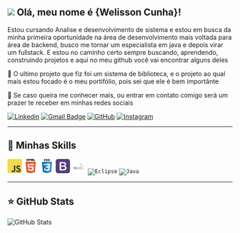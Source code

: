 ## <img src="https://media.giphy.com/media/hvRJCLFzcasrR4ia7z/giphy.gif" width="35"> Olá, meu nome é {Welisson Cunha}!

Estou cursando Analise e desenvolvimento de sistema e estou em busca da minha primeira oportunidade na área de desenvolvimento mais 
voltada para área de backend, busco me tornar um especialista em java e depois virar um fullstack. E estou no caminho certo sempre buscando,
aprendendo, construindo projetos e aqui no meu github você vai encontrar alguns deles

🔭 O ultimo projeto que fiz foi um sistema de biblioteca, e o projeto ao qual mais estou focado é o meu portifólio, pois sei que ele é bem importânte 


💬 Se caso queira me conhecer mais, ou entrar em contato comigo será um prazer te receber em minhas redes sociais

[![Linkedin](https://img.shields.io/badge/-Linkedin-0e76a8?style=flat-square&logo=Linkedin&logoColor=white&link=https://www.linkedin.com/in/welissoncunha/)](https://www.linkedin.com/in/welissoncunha/)
[![Gmail Badge](https://img.shields.io/badge/-Gmail-FF0000?style=flat-square&labelColor=FF0000&logo=gmail&logoColor=white&link=welissonsilvacunha@gmail.com)](mailto:welissonsilvacunha@gmail.com)
[![GitHub](https://img.shields.io/github/followers/WelissonSC?label=follow&style=social)]([welissonsilvacunha@gmail.com](https://github.com/WelissonSC))
[![Instagram](https://img.shields.io/badge/-Instagram-DF0174?style=flat-square&labelColor=DF0174&logo=instagram&logoColor=white&link=https://www.instagram.com/welisson_s_cunha/)](https://www.instagram.com/welisson_s_cunha/)



---

## 🚀 Minhas Skills


<code><img height="32" src="https://raw.githubusercontent.com/github/explore/80688e429a7d4ef2fca1e82350fe8e3517d3494d/topics/javascript/javascript.png" alt="Javascript"/></code>
<code><img height="32" src="https://raw.githubusercontent.com/github/explore/80688e429a7d4ef2fca1e82350fe8e3517d3494d/topics/html/html.png" alt="HTML5"/></code>
<code><img height="32" src="https://raw.githubusercontent.com/github/explore/80688e429a7d4ef2fca1e82350fe8e3517d3494d/topics/css/css.png" alt="CSS"/></code>
<code><img height="32" src="https://raw.githubusercontent.com/github/explore/80688e429a7d4ef2fca1e82350fe8e3517d3494d/topics/bootstrap/bootstrap.png" alt="Bootstrap"/></code>
<code><img height="32" src="https://raw.githubusercontent.com/github/explore/80688e429a7d4ef2fca1e82350fe8e3517d3494d/topics/mysql/mysql.png" alt="MySQL"/></code>
<code><img height="32" src="https://skillicons.dev/icons?i=eclipse" alt="Eclipse"/></code>
<code><img height="32" src="https://skillicons.dev/icons?i=java" alt="Java"/></code>

  
 


---

## ⭐ GitHub Stats

![GitHub Stats](https://github-readme-stats.vercel.app/api?username=WelissonSC&show_icons=true)
